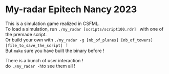 # My-radar Epitech Nancy 2023
This is a simulation game realized in CSFML.  
To load a simulation, run 
  ```./my_radar [scripts/script100.rdr] ```
with one of the premade script.   
Or build your own with
  ```./my_radar -g [nb_of_planes] [nb_of_towers] [file_to_save_the_script] ``` !   
But
  ```make```
sure you have built the binary before !

There is a bunch of user interaction !    
  do ```./my_radar -h```to see them all !
